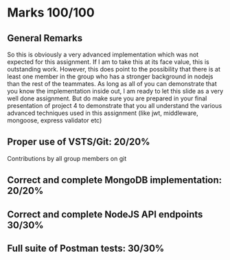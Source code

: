 # Marks 100/100
## General Remarks
So this is obviously a very advanced implementation which was not expected for this assignment. If I am to take this at its face value, this is outstanding work.
However, this does point to the possibility that there is at least one member in the group who has a stronger background in nodejs than the rest of the teammates. 
As long as all of you can demonstrate that you know the implementation inside out, I am ready to let this slide as a very well done assignment. But do make sure you are prepared in your final presentation of project 4 to demonstrate that you all understand the various advanced techniques used in this assignment (like jwt, middleware, mongoose, express validator etc)
## Proper use of VSTS/Git: 20/20%
Contributions by all group members on git
## Correct and complete MongoDB implementation: 20/20%
## Correct and complete NodeJS API endpoints 30/30%
## Full suite of Postman tests: 30/30%